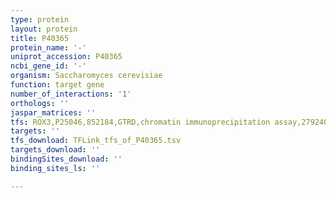 ```yaml
---
type: protein
layout: protein
title: P40365
protein_name: '-'
uniprot_accession: P40365
ncbi_gene_id: '-'
organism: Saccharomyces cerevisiae
function: target gene
number_of_interactions: '1'
orthologs: ''
jaspar_matrices: ''
tfs: ROX3,P25046,852184,GTRD,chromatin immunoprecipitation assay,27924024%5Buid%5D,No
targets: ''
tfs_download: TFLink_tfs_of_P40365.tsv
targets_download: ''
bindingSites_download: ''
binding_sites_ls: ''

---
```

